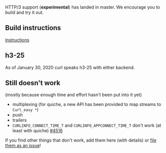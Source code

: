 HTTP/3 support (**experimental**) has landed in master. We encourage you to build and try it out. 

## Build instructions

[Instructions](https://github.com/curl/curl/blob/master/docs/HTTP3.md)

## h3-25

As of January 30, 2020 curl speaks h3-25 with either backend.

## Still doesn't work

(mostly because enough time and effort hasn't been put into it yet)

- multiplexing (for quiche, a new API has been provided to map streams to `Curl_easy *`)
- push
- trailers
- `CURLINFO_CONNECT_TIME_T` and `CURLINFO_APPCONNECT_TIME_T` don't work (at least with quiche) [#4516](https://github.com/curl/curl/issues/4516)

If you find other things that don't work, add them here (with details) or [file them as an issue](https://github.com/curl/curl/issues)!